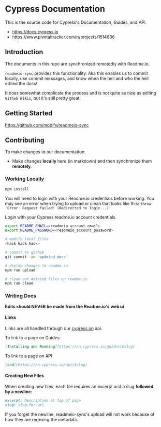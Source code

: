 # Cypress Documentation

This is the source code for Cypress's Documentation, Guides, and API.

* https://docs.cypress.io
* https://www.pivotaltracker.com/n/projects/1514636

## Introduction

The documents in this repo are synchronized remotedly with Readme.io.

`readmeio-sync` provides this functionality. Aka this enables us to commit locally, use commit messages, and know when the hell and who the hell edited the docs!

It does somewhat complicate the process and is not quite as nice as editing `Github Wikis`, but it's still pretty great.

## Getting Started

https://github.com/mobify/readmeio-sync

## Contributing

To make changes to our documentation:

- Make changes **locally** here (in markdown) and then synchronize them **remotely**.

### Working Locally

```bash
npm install
```

You will need to login with your Readme.io credentials before working. You may see an error when trying to upload or clean that looks like this: `throw 'Error: Request failed! (Redirected to login...)'`

Login with your Cypress readme.io account credentials.

```bash
export README_EMAIL=<readmeio_account_email>
export README_PASSWORD=<readmeio_account_password>
```

```bash
# modify local files
<hack hack hack>

# commit to github
git commit -am 'updated docs'

# deploy changes to readme.io
npm run upload

# clean out deleted files on readme.io
npm run clean
```

### Writing Docs

**Edits should NEVER be made from the Readme.io's web ui**


#### Links

Links are all handled through our [cypress.on](https://github.com/cypress-io/cypress-on) api.

To link to a page on Guides:
```md
[Installing and Running](https://on.cypress.io/guides/$slug)
```

To link to a page on API:
```md
[and](https://on.cypress.io/api/$slug)
```

#### Creating New Files

When creating new files, each file requires an excerpt and a slug **followed by a newline**:
```md
excerpt: Description at top of page
slug: slug-for-url


```

If you forget the newline, readmeio-sync's upload will not work because of how they are regexing the metadata.
